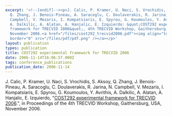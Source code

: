 ```yaml
---
excerpt: '<!--[endif]--><p>J. Calic, P. Kramer, U. Naci, S. Vrochidis, S. Aksoy,
  Q. Zhang, J. Benois-Pineau, A. Saracoglu, C. Doulaverakis, R. Jarina, N.
  Campbell, V. Mezaris, I. Kompatsiaris, E. Spyrou, G. Koumoulos, Y. Avrithis,
  A. Dalkilic, A. Alatan, A. Hanjalic, E. Izquierdo: &quot;COST292 experimental
  framework for TRECVID 2006&quot;, 4th TRECVID Workshop, Gaithersburg, USA,
  November 2006.<a href="/files/cost292_trecvid2006.pdf"><img align="top" alt=""
  border="0" src="/files/pdf/pdf.png" /></a></p>'
layout: publication
types: publication
title: COST292 experimental framework for TRECVID 2006
date: 2006-11-14T16:06:57.000Z
tags: conference_publications
publication_date: 2006-11-14
---
```

J. Calic, P. Kramer, U. Naci, S. Vrochidis, S. Aksoy, Q. Zhang, J. Benois-Pineau, A. Saracoglu, C. Doulaverakis, R. Jarina, N. Campbell, V. Mezaris, I. Kompatsiaris, E. Spyrou, G. Koumoulos, Y. Avrithis, A. Dalkilic, A. Alatan, A. Hanjalic, E. Izquierdo, "[COST292 experimental framework for TRECVID 2006](https://mklab.iti.gr/files/cost292_trecvid2006.pdf).", in Proceedings of the 4th TRECVID Workshop, Gaithersburg, USA, November 2006.